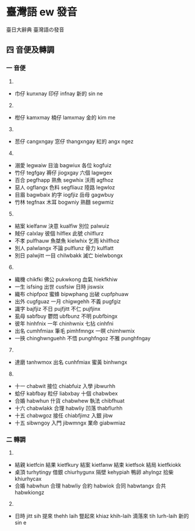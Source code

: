 # 臺灣語 ew 發音

臺日大辭典 臺灣語の發音

## 四 音便及轉調

### 一 音便

1.
* 巾仔 kunxnay 印仔 infnay 新的 sin ne

2.
* 柑仔 kamxmay 楠仔 lamxmay 金的 kim me

3.
* 䓤仔 cangxngay 窓仔 thangxngay 紅的 angx ngez

4.
* 溺愛 legwaiw 目油 bagwiux 各位 kogfuiz
* 竹仔 tegfgay 褥仔 jiogxgay 六個 lagwgex
* 百合 pegfhapp 熟魚 segwhix 沃雨 agfhoz
* 惡人 ogflangx 色料 segfliauz 陸路 legwloz
* 目眉 bagwbaix 約字 iogfjiz 岳母 gagwbuy
* 竹林 tegfnax 木耳 bogwniy 熟麵 segwmiz

5.
* 結案 kielfanw 決意 kualfiw 別位 palwuiz
* 賊仔 calxlay 彼個 hilflex 此號 chilflurz
* 不孝 pulfhauw 魚桀魚 kielwhix 乞雨 khilfhoz
* 別人 palwlangx 不論 pulflunz 骨力 kulflatt
* 別日 palwjitt 一目 chilwbakk 滅亡 bielwbongx

6.
* 織機 chikfki 佛公 pukwkong 血氣 hiekfkhiw
* 一生 isfsing 出世 cusfsiw 日時 jiswsix
* 織布 chipfpoz 蜜蜂 bipwphang 出破 cupfphuaw
* 出外 cugfguaz 一月 chigwgehh 不義 pugfgiz
* 識字 bajfjiz 不日 pujfjitt 不仁 pujfjinx
* 虱母 sabfbuy 鬱悶 ubfbunz 不明 pubfbingx
* 彼年 hinhfnix 一年 chinhwnix 七拈 cinhfni
* 出名 cumhfmiax 筆毛 pimhfmngx 一暝 chimhwmix
* 一挾 chinghwnguehh 不悟 punghfngoz 不雅 punghfngay

7.
* 達磨 tanhwmox 出名 cunhfmiax 蜜黃 binhwngx

8.
* 十一 chabwit 接位 chiabfuiz 入學 jibwurhh
* 蛤仔 kabfbay 粒仔 liabxbay 十個 chabwbex
* 合婚 habwhun 什貨 chabwhew 執法 chibfhuat
* 十六 chabwlakk 合理 habwliy 凹落 thabflurhh
* 十五 chabwgoz 接任 chiabfjimz 入銀 jibw
* 十五 sibwngoy 入門 jibwmngx 業命 giabwmiaz

### 二 轉調

1.
* 結親 kietfcin 結果 kietfkury 結案 kietfanw 結束 kietfsok 結局 kietfkiokk
* 桌頂 turhytingy 借銀 chiurhygunx 隔壁 kehypiah 鴨卵 ahylngz 拾柴 khiurhycax
* 合婚 habwhun 合理 habwliy 合約 habwiok 合同 habwtangx 合共 habwkiongz

2.
* 日時 jitt sih 提來 thehh laih 豎起來 khiaz khih-laih 滴落來 tih lurh-laih 新的 sin e
